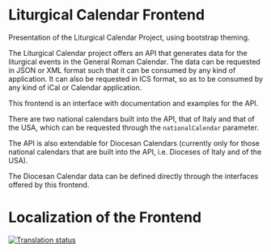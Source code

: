 # Liturgical Calendar Frontend
Presentation of the Liturgical Calendar Project, using bootstrap theming.

The Liturgical Calendar project offers an API that generates data for the liturgical events in the General Roman Calendar. The data can be requested in JSON or XML format such that it can be consumed by any kind of application. It can also be requested in ICS format, so as to be consumed by any kind of iCal or Calendar application.

This frontend is an interface with documentation and examples for the API.

There are two national calendars built into the API, that of Italy and that of the USA, which can be requested through the `nationalCalendar` parameter.

The API is also extendable for Diocesan Calendars (currently only for those national calendars that are built into the API, i.e. Dioceses of Italy and of the USA).

The Diocesan Calendar data can be defined directly through the interfaces offered by this frontend.

# Localization of the Frontend
<a href="https://translate.johnromanodorazio.com/engage/liturgical-calendar/">
<img src="https://translate.johnromanodorazio.com/widgets/liturgical-calendar/-/frontend/open-graph.png" alt="Translation status" />
</a>
